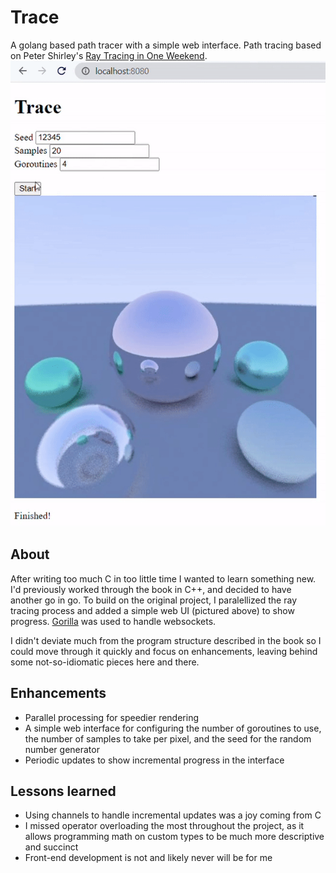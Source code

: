 # Trace
A golang based path tracer with a simple web interface.
Path tracing based on Peter Shirley's [Ray Tracing in One Weekend](https://raytracing.github.io/books/RayTracingInOneWeekend.html).
![Ray trace showcase](https://github.com/g-jessmuir/trace/blob/master/samples/gotrace.gif)

## About
After writing too much C in too little time I wanted to learn something new. I'd previously worked through the book in C++, and decided to have another go in go. To build on the original project, I paralellized the ray tracing process and added a simple web UI (pictured above) to show progress. [Gorilla](https://github.com/gorilla/websocket) was used to handle websockets.

I didn't deviate much from the program structure described in the book so I could move through it quickly and focus on enhancements, leaving behind some not-so-idiomatic pieces here and there.

## Enhancements
* Parallel processing for speedier rendering
* A simple web interface for configuring the number of goroutines to use, the number of samples to take per pixel, and the seed for the random number generator
* Periodic updates to show incremental progress in the interface

## Lessons learned
* Using channels to handle incremental updates was a joy coming from C
* I missed operator overloading the most throughout the project, as it allows programming math on custom types to be much more descriptive and succinct
* Front-end development is not and likely never will be for me
